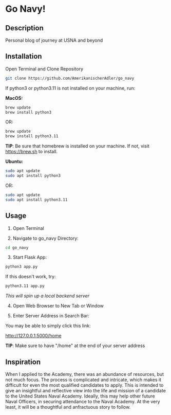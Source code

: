 # Go Navy!

## Description

Personal blog of journey at USNA and beyond

## Installation

Open Terminal and Clone Repository

```bash
git clone https://github.com/AmerikanischerAdler/go_navy
```

If python3 or python3.11 is not installed on your machine, run:

**MacOS:**

```bash
brew update 
brew install python3
``` 

OR:

```bash
brew update 
brew install python3.11
```

**TIP**: Be sure that homebrew is installed on your machine. If not, visit https://brew.sh to install.

**Ubuntu:**

```bash
sudo apt update 
sudo apt install python3
```

OR: 

```bash
sudo apt update 
sudo apt install python3.11
```

## Usage

1) Open Terminal

2) Navigate to go_navy Directory:

```bash
cd go_navy
```

3) Start Flask App:

```bash
python3 app.py
```

If this doesn't work, try:

```bash
python3.11 app.py
```

*This will spin up a local backend server*

4) Open Web Browser to New Tab or Window

5) Enter Server Address in Search Bar:

You may be able to simply click this link:

http://127.0.0.1:5000/home

**TIP**: Make sure to have "/home" at the end of your server address

## Inspiration

When I applied to the Academy, there was an abundance of resources, but not much
focus. The process is complicated and intricate, which makes it difficult for
even the most qualified candidates to apply. 
This is intended to give an insightful and reflective view into the life and
mission of a candidate to the United States Naval Academy. Ideally, this may
help other future Naval Officers, in securing attendance to the Naval Academy.
At the very least, it will be a thoughtful and anfractuous story to follow.
